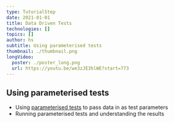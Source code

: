 ```yaml
---
type: TutorialStep
date: 2021-01-01
title: Data Driven Tests
technologies: []
topics: []
author: hs
subtitle: Using parameterised tests
thumbnail: ./thumbnail.png
longVideo:
  poster: ./poster_long.png
  url: https://youtu.be/we3zJE3hlWE?start=773
---
```


## Using parameterised tests
- Using [parameterised tests](https://junit.org/junit5/docs/current/user-guide/#writing-tests-parameterized-tests) to pass data in as test parameters
- Running parameterised tests and understanding the results
